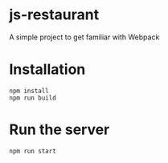 # js-restaurant
A simple project to get familiar with Webpack

# Installation

```
npm install
npm run build
```

# Run the server

```
npm run start
```
